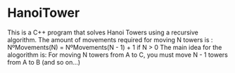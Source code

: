 # HanoiTower
This is a C++ program that solves Hanoi Towers using a recursive algorithm.
     The amount of movements required for moving N towers is :
     NºMovements(N) = NºMovements(N - 1) + 1 if N > 0 
     The main idea for the alogorithm is: For moving N towers from A to C, you must move N - 1 towers from A to B (and so on...)
